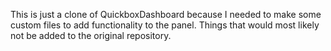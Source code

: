 This is just a clone of QuickboxDashboard because I needed to make some custom files to add functionality to the panel. Things that would most likely not  be added to the original repository.